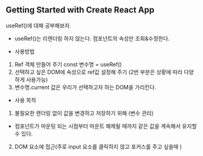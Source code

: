 ## Getting Started with Create React App

useRef()에 대해 공부해보자.

- useRef()는 리렌더링 하지 않는다. 컴포넌트의 속성만 조회&수정한다.

- 사용방법

1. Ref 객체 만들어 주기
   const 변수명 = useRef()
2. 선택하고 싶은 DOM에 속성으로 ref값 설정해 주기 (2번 부분은 상황에 따라 다양하게 사용가능)
3. 변수명.current 값은 우리가 선택하고자 하는 DOM을 가리킨다.

- 사용 목적

1. 불필요한 랜더링 없이 값을 변경하고 저장하기 위해 (변수 관리)

- 컴포넌트가 마운팅 되는 시점부터 마운트 해제될 때까지 같은 값을 계속해서 유지할 수 있다.

2. DOM 요소에 접근(주로 input 요소를 클릭하지 않고 포커스를 주고 싶을때 )
